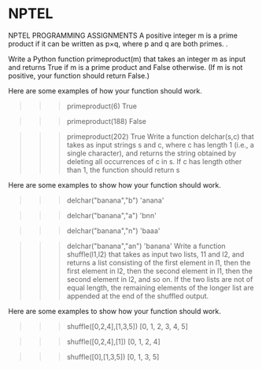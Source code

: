 # NPTEL
NPTEL PROGRAMMING ASSIGNMENTS
A positive integer m is a prime product if it can be written as p×q, where p and q are both primes. .

Write a Python function primeproduct(m) that takes an integer m as input and returns True if m is a prime product and False otherwise. (If m is not positive, your function should return False.)

Here are some examples of how your function should work.

>>> primeproduct(6)
True

>>> primeproduct(188)
False

>>> primeproduct(202)
True
Write a function delchar(s,c) that takes as input strings s and c, where c has length 1 (i.e., a single character), and returns the string obtained by deleting all occurrences of c in s. If c has length other than 1, the function should return s

Here are some examples to show how your function should work.

 
>>> delchar("banana","b")
'anana'

>>> delchar("banana","a")
'bnn'

>>> delchar("banana","n")
'baaa'

>>> delchar("banana","an")
'banana'
Write a function shuffle(l1,l2) that takes as input two lists, 11 and l2, and returns a list consisting of the first element in l1, then the first element in l2, then the second element in l1, then the second element in l2, and so on. If the two lists are not of equal length, the remaining elements of the longer list are appended at the end of the shuffled output.

Here are some examples to show how your function should work.

>>> shuffle([0,2,4],[1,3,5])
[0, 1, 2, 3, 4, 5]

>>> shuffle([0,2,4],[1])
[0, 1, 2, 4]

>>> shuffle([0],[1,3,5])
[0, 1, 3, 5]
